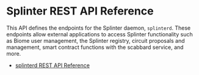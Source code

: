 # Splinter REST API Reference

<!--
  Copyright 2018-2021 Cargill Incorporated
  Licensed under Creative Commons Attribution 4.0 International License
  https://creativecommons.org/licenses/by/4.0/
-->

This API defines the endpoints for the Splinter daemon, `splinterd`. These
endpoints allow external applications to access Splinter functionality such as
Biome user management, the Splinter registry, circuit proposals and management,
smart contract functions with the scabbard service, and more.

* [splinterd REST API Reference](/docs/0.4/api/)
